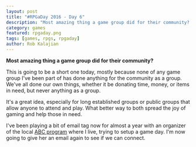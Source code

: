 ```yaml
---
layout: post
title: "#RPGaDay 2016 - Day 6"
description: "Most amazing thing a game group did for their community? Day 6 of #RPGaDay."
category: games
featured: rpgaday.png
tags: [games, rpgs, rpgaday]
author: Rob Kalajian
---
```


**Most amazing thing a game group did for their community?**

This is going to be a short one today, mostly because none of any game group I've been part of has done anything for the community as a group. We've all done our own things, whether it be donating time, money, or items in need, but never anything as a group.

It's a great idea, especially for long established groups or public groups that allow anyone to attend and play. What better way to both spread the joy of gaming and help those in need.

I've been playing a bit of email tag now for almost a year with an organizer of the local [ABC program](http://www.simsburyabetterchance.org) where I live, trying to setup a game day. I'm now going to give her an email again to see if we can connect.
